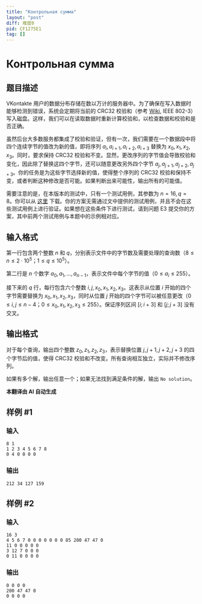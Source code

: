 ```yaml
---
title: "Контрольная сумма"
layout: "post"
diff: 难度0
pid: CF1275E1
tag: []
---
```


# Контрольная сумма

## 题目描述

VKontakte 用户的数据分布存储在数以万计的服务器中。为了确保在写入数据时能够检测到错误，系统会定期将当前的 CRC32 校验和（参考 [Wiki](https://en.wikipedia.org/wiki/Cyclic_redundancy_check), IEEE 802-3）写入磁盘。这样，我们可以在读取数据时重新计算校验和，以检查数据和校验和是否正确。

虽然后台大多数服务都集成了校验和验证，但有一次，我们需要在一个数据段中将四个连续字节的值改为新的值，即将序列 $a_i, a_{i+1}, a_{i+2}, a_{i+3}$ 替换为 $x_0, x_1, x_2, x_3$。同时，要求保持 CRC32 校验和不变。显然，更改序列的字节值会导致校验和变化，因此除了替换这四个字节，还可以随意更改另外四个字节 $a_j, a_{j+1}, a_{j+2}, a_{j+3}$。你的任务是为这些字节选择新的值，使得整个序列的 CRC32 校验和保持不变，或者判断这种修改是否可能。如果判断出来可能性，输出所有的可能值。

需要注意的是，在本版本的测试中，只有一个测试用例，其参数为 $n=16, q=8$。你可以从 [这里](https://drive.google.com/open?id=1amqCbAtMZwdrd5cXFrw80wXELEv_2PKb) 下载。你的方案无需通过文中提供的测试用例，并且不会在这些测试用例上进行验证。如果想在这些条件下进行测试，请到问题 E3 提交你的方案，其中前两个测试用例与本题中的示例相对应。

## 输入格式

第一行包含两个整数 $n$ 和 $q$，分别表示文件中的字节数及需要处理的查询数（$8 \le n \le 2 \cdot 10^5$；$1 \le q \le 10^5$）。

第二行是 $n$ 个数字 $a_0, a_1, \ldots, a_{n-1}$，表示文件中每个字节的值（$0 \le a_i \le 255$）。

接下来的 $q$ 行，每行包含六个整数 $i, j, x_0, x_1, x_2, x_3$。这表示从位置 $i$ 开始的四个字节需要替换为 $x_0, x_1, x_2, x_3$，同时从位置 $j$ 开始的四个字节可以被任意更改（$0 \le i, j \le n-4$；$0 \le x_0, x_1, x_2, x_3 \le 255$）。保证序列区间 $[i; i+3]$ 和 $[j; j+3]$ 没有交叉。

## 输出格式

对于每个查询，输出四个整数 $z_0, z_1, z_2, z_3$，表示替换位置 $j, j+1, j+2, j+3$ 的四个字节后的值，使得 CRC32 校验和不改变。所有查询相互独立，实际并不修改序列。

如果有多个解，输出任意一个；如果无法找到满足条件的解，输出 `No solution`。

 **本翻译由 AI 自动生成**

## 样例 #1

### 输入

```
8 1
1 2 3 4 5 6 7 8
0 4 0 0 0 0

```

### 输出

```
212 34 127 159

```

## 样例 #2

### 输入

```
16 3
4 5 6 7 0 0 0 0 0 0 0 85 200 47 47 0
11 0 0 0 0 0
3 12 7 0 0 0
0 11 0 0 0 0

```

### 输出

```
0 0 0 0
200 47 47 0
0 0 0 0

```

